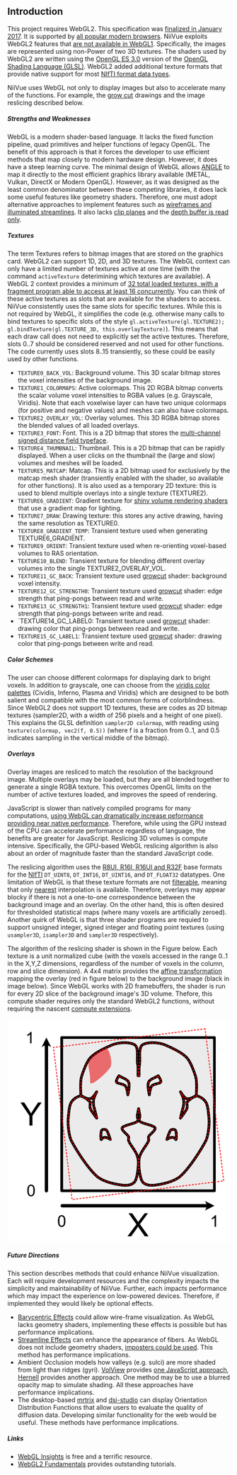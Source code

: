 ## Introduction

This project requires WebGL2. This specification was [finalized in January 2017](https://en.wikipedia.org/wiki/WebGL). It is supported by [all popular modern browsers](https://caniuse.com/webgl2). NiiVue exploits WebGL2 features that [are not available in WebGL1](https://webgl2fundamentals.org/webgl/lessons/webgl2-whats-new.html). Specifically, the images are represented using non-Power of two 3D textures. The shaders used by WebGL2 are written using the [OpenGL ES 3.0](https://en.wikipedia.org/wiki/OpenGL_ES) version of the [OpenGL Shading Language (GLSL)](https://en.wikipedia.org/wiki/OpenGL_Shading_Language). WebGL2 added additional texture formats that provide native support for most [NIfTI format data types](https://brainder.org/2012/09/23/the-nifti-file-format/).

NiiVue uses WebGL not only to display images but also to accelerate many of the functions. For example, the [grow cut](http://pieper.github.io/sites/glimp/growcut.html) drawings and the image reslicing described below.

##### Strengths and Weaknesses

WebGL is a modern shader-based language. It lacks the fixed function pipeline, quad primitives and helper functions of legacy OpenGL. The benefit of this approach is that it forces the developer to use efficient methods that map closely to modern hardware design. However, it does have a steep learning curve. The minimal design of WebGL allows [ANGLE](https://en.wikipedia.org/wiki/ANGLE) to map it directly to the most efficient graphics library available (METAL, Vulkan, DirectX or Modern OpenGL). However, as it was designed as the least common denominator between these competing libraries, it does lack some useful features like geometry shaders. Therefore, one must adopt alternative approaches to implement features such as [wireframes and illuminated streamlines](https://github.com/niivue/niivue/issues/458). It also lacks [clip planes](https://github.com/niivue/niivue/issues/447) and the [depth buffer is read only](https://github.com/niivue/niivue/issues/345).

##### Textures

The term Textures refers to bitmap images that are stored on the graphics card. WebGL2 can support 1D, 2D, and 3D textures. The WebGL context can only have a limited number of textures active at one time (with the command `activeTexture` deterimining which textures are available). A WebGL 2 context provides a minimum of [32 total loaded textures, with a fragment program able to access at least 16 concurrently](https://webgl2fundamentals.org/webgl/lessons/webgl-cross-platform-issues.html#device-limits). You can think of these active textures as slots that are available for the shaders to access. NiiVue consistently uses the same slots for specific textures. While this is not required by WebGL, it simplifies the code (e.g. otherwise many calls to bind textures to specific slots of the style `gl.activeTexture(gl.TEXTURE2); gl.bindTexture(gl.TEXTURE_3D, this.overlayTexture)`). This means that each draw call does not need to explicitly set the active textures. Therefore, slots 0..7 should be considered reserved and not used for other functions. The code currently uses slots 8..15 transiently, so these could be easily used by other functions.

- `TEXTURE0_BACK_VOL`: Background volume. This 3D scalar bitmap stores the voxel intensities of the background image.
- `TEXTURE1_COLORMAPS`: Active colormaps. This 2D RGBA bitmap converts the scalar volume voxel intensities to RGBA values (e.g. Grayscale, Viridis). Note that each voxelwise layer can have two unique colormaps (for positive and negative values) and meshes can also have colormaps.
- `TEXTURE2_OVERLAY_VOL`: Overlay volumes. This 3D RGBA bitmap stores the blended values of all loaded overlays.
- `TEXTURE3_FONT`: Font. This is a 2D bitmap that stores the [multi-channel signed distance field typeface](https://github.com/Chlumsky/msdfgen).
- `TEXTURE4_THUMBNAIL`: Thumbnail. This is a 2D bitmap that can be rapidly displayed. When a user clicks on the thumbnail the (large and slow) volumes and meshes will be loaded.
- `TEXTURE5_MATCAP`: Matcap. This is a 2D bitmap used for exclusively by the matcap mesh shader (transiently enabled with the shader, so available for other functions). It is also used as a temporary 2D texture: this is used to blend multiple overlays into a single texture (TEXTURE2). 
- `TEXTURE6_GRADIENT`: Gradient texture for [shiny volume rendering shaders](https://niivue.github.io/niivue/features/shiny.volumes.html) that use a gradient map for lighting.
- `TEXTURE7_DRAW`: Drawing texture: this stores any active drawing, having the same resolution as TEXTURE0.
- `TEXTURE8_GRADIENT_TEMP`: Transient texture used when generating TEXTURE6_GRADIENT.
- `TEXTURE9_ORIENT`: Transient texture used when re-orienting voxel-based volumes to RAS orientation.
- `TEXTURE10_BLEND`: Transient texture for blending different overlay volumes into the single TEXTURE2_OVERLAY_VOL.
- `TEXTURE11_GC_BACK`: Transient texture used [growcut](https://niivue.github.io/niivue/features/draw2.html) shader: background voxel intensity.
- `TEXTURE12_GC_STRENGTH0`: Transient texture used [growcut](https://niivue.github.io/niivue/features/draw2.html) shader: edge strength that ping-pongs between read and write.
- `TEXTURE13_GC_STRENGTH1`: Transient texture used [growcut](https://niivue.github.io/niivue/features/draw2.html) shader: edge strength that ping-pongs between write and read.
- `TEXTURE14_GC_LABEL0: Transient texture used [growcut](https://niivue.github.io/niivue/features/draw2.html) shader: drawing color that ping-pongs between read and write.
- `TEXTURE15_GC_LABEL1`: Transient texture used [growcut](https://niivue.github.io/niivue/features/draw2.html) shader: drawing color that ping-pongs between write and read.

##### Color Schemes

The user can choose different colormaps for displaying dark to bright voxels. In addition to grayscale, one can choose from the [viridis color palettes](https://cran.r-project.org/web/packages/viridis/vignettes/intro-to-viridis.html) (Cividis, Inferno, Plasma and Viridis) which are designed to be both salient and compatible with the most common forms of colorblindness. Since WebGL2 does not support 1D textures, these are codes as 2D bitmap textures (sampler2D, with a width of 256 pixels and a height of one pixel). This explains the GLSL definition `sampler2D colormap`, with reading using `texture(colormap, vec2(f, 0.5))` (where f is a fraction from 0..1, and 0.5 indicates sampling in the vertical middle of the bitmap).

##### Overlays

Overlay images are resliced to match the resolution of the background image. Multiple overlays may be loaded, but they are all blended together to generate a single RGBA texture. This overcomes OpenGL limits on the number of active textures loaded, and improves the speed of rendering.

JavaScript is slower than natively compiled programs for many computations, [using WebGL can dramatically increase peformance providing near native performance](http://openglinsights.com/discovering.html#WebGLforOpenGLDevelopers). Therefore, while using the GPU instead of the CPU can accelerate performance regardless of language, the benefits are greater for JavaScript. Reslicing 3D volumes is compute intensive. Specifically, the GPU-based WebGL reslicing algorithm is also about an order of magnitude faster than the standard JavaScript code.

The reslicing algorithm uses the [R8UI, R16I, R16UI and R32F](https://www.khronos.org/registry/OpenGL-Refpages/es3.0/html/glTexStorage3D.xhtml) base formats for the [NIfTI](https://nifti.nimh.nih.gov/pub/dist/src/niftilib/nifti1.h) `DT_UINT8`, `DT_INT16`, `DT_UINT16`, and `DT_FLOAT32` datatypes. One limitation of WebGL is that these texture formats are not [filterable](https://webgl2fundamentals.org/webgl/lessons/webgl-data-textures.html), meaning that only [nearest](https://open.gl/textures) interpolation is available. Therefore, overlays may appear blocky if there is not a one-to-one correspondence between the background image and an overlay. On the other hand, this is often desired for thresholded statistical maps (where many voxels are artificially zeroed). Another quirk of WebGL is that three shader programs are requied to support unsigned integer, signed integer and floating point textures (using `usampler3D`, `isampler3D` and `sampler3D` respectively).

The algorithm of the reslicing shader is shown in the Figure below. Each texture is a unit normalized cube (with the voxels accessed in the range 0..1 in the X,Y,Z dimensions, regardless of the number of voxels in the column, row and slice dimension). A 4x4 matrix provides the [affine transformation](https://en.wikipedia.org/wiki/Transformation_matrix) mapping the overlay (red in figure below) to the background image (black in image below). Since WebGL works with 2D framebuffers, the shader is run for every 2D slice of the background image's 3D volume. Thefore, this compute shader requires only the standard WebGL2 functions, without requiring the nascent [compute extensions](https://www.khronos.org/registry/webgl/specs/latest/2.0-compute/).

![alt tag](overlay.png)

##### Future Directions

This section describes methods that could enhance NiiVue visualization. Each will require development resources and the complexity impacts the simplicity and maintainability of NiiVue. Further, each impacts performance which may impact the experience on low-powered devices. Therefore, if implemented they would likely be optional effects.

 - [Barycentric Effects](https://github.com/niivue/niivue/issues/458) could allow wire-frame visualization. As WebGL lacks geometry shaders, implementing these effects is possible but has performance implications.
 - [Streamline Effects](https://github.com/niivue/niivue/issues/458) can enhance the appearance of fibers. As WebGL does not include geometry shaders, [imposters could be used](https://www.researchgate.net/publication/319441378_A_Simple_and_Efficient_Cylinder_Imposter_Approach_to_Visualize_DTI_Fiber_Tracts). This method has performance implications.
 - Ambient Occlusion models how valleys (e.g. sulci) are more shaded from light than ridges (gyri). [VolView](https://volview.netlify.app/) provides [one JavaScript approach](https://github.com/Kitware/vtk-js/blob/dd45c408217e5d632de0ff98f45765abf92daba8/Sources/Rendering/OpenGL/glsl/vtkVolumeFS.glsl#L768), [Hernell](https://ieeexplore.ieee.org/abstract/document/4840341) provides another approach. One method may be to use a blurred opacity map to simulate shading. All these approaches have performance implications.
 - The desktop-based [mrtrix](https://community.mrtrix.org/t/streamlines-tractography-output-problem/903/8) and [dsi-studio](https://sites.google.com/a/labsolver.org/dsi-studio/Manual/odf-visualization) can display Orientation Distribution Functions that allow users to evaluate the quality of diffusion data. Developing similar functionality for the web would be useful. These methods have performance implications.
 
 
##### Links

- [WebGL Insights](https://webglinsights.github.io/index.html) is free and a terrific resource.
- [WebGL2 Fundamentals](https://webgl2fundamentals.org/) provides outstanding tutorials.
